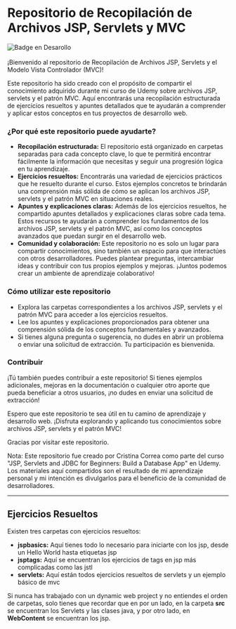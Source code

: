 # Repositorio de Recopilación de Archivos JSP, Servlets y MVC
![Badge en Desarollo](https://img.shields.io/badge/STATUS-FINALIZADO-violet) <br/>
<br/>
¡Bienvenido al repositorio de Recopilación de Archivos JSP, Servlets y el Modelo Vista Controlador (MVC)!

Este repositorio ha sido creado con el propósito de compartir el conocimiento adquirido durante mi curso de Udemy sobre archivos JSP, servlets y el patrón MVC. Aquí encontrarás una recopilación estructurada de ejercicios resueltos y apuntes detallados que te ayudarán a comprender y aplicar estos conceptos en tus proyectos de desarrollo web.

### ¿Por qué este repositorio puede ayudarte?
<ul>
<li> <b>Recopilación estructurada:</b> El repositorio está organizado en carpetas separadas para cada concepto clave, lo que te permitirá encontrar fácilmente la información que necesitas y seguir una progresión lógica en tu aprendizaje.</li>

<li> <b>Ejercicios resueltos:</b> Encontrarás una variedad de ejercicios prácticos que he resuelto durante el curso. Estos ejemplos concretos te brindarán una comprensión más sólida de cómo se aplican los archivos JSP, servlets y el patrón MVC en situaciones reales.</li>

<li> <b>Apuntes y explicaciones claras:</b> Además de los ejercicios resueltos, he compartido apuntes detallados y explicaciones claras sobre cada tema. Estos recursos te ayudarán a comprender los fundamentos de los archivos JSP, servlets y el patrón MVC, así como los conceptos avanzados que puedan surgir en el desarrollo web.</li>

<li> <b>Comunidad y colaboración:</b> Este repositorio no es solo un lugar para compartir conocimientos, sino también un espacio para que interactúes con otros desarrolladores. Puedes plantear preguntas, intercambiar ideas y contribuir con tus propios ejemplos y mejoras. ¡Juntos podemos crear un ambiente de aprendizaje colaborativo!</li> </ul>

### Cómo utilizar este repositorio
<ul>
<li>Explora las carpetas correspondientes a los archivos JSP, servlets y el patrón MVC para acceder a los ejercicios resueltos.</li>
<li>Lee los apuntes y explicaciones proporcionados para obtener una comprensión sólida de los conceptos fundamentales y avanzados.</li>
<li>Si tienes alguna pregunta o sugerencia, no dudes en abrir un problema o enviar una solicitud de extracción. Tu participación es bienvenida.</li> </ul>

### Contribuir
¡Tú también puedes contribuir a este repositorio! Si tienes ejemplos adicionales, mejoras en la documentación o cualquier otro aporte que pueda beneficiar a otros usuarios, ¡no dudes en enviar una solicitud de extracción!

Espero que este repositorio te sea útil en tu camino de aprendizaje y desarrollo web. ¡Disfruta explorando y aplicando tus conocimientos sobre archivos JSP, servlets y el patrón MVC!

Gracias por visitar este repositorio.

Nota: Este repositorio fue creado por Cristina Correa como parte del curso "JSP, Servlets and JDBC for Beginners: Build a Database App" en Udemy. Los materiales aquí compartidos son el resultado de mi aprendizaje personal y mi intención es divulgarlos para el beneficio de la comunidad de desarrolladores.

---
## Ejercicios Resueltos
Existen tres carpetas con ejercicios resueltos: 
<ul>
<li> <b>jspbasics:</b> Aquí tienes todo lo necesario para iniciarte con los jsp, desde un Hello World hasta etiquetas jsp</li>
<li> <b>jsptags:</b> Aquí se encuentran los ejercicios de tags en jsp más complicadas como las jstl</li>
<li> <b>servlets:</b> Aquí están todos ejercicios resueltos de servlets y un ejemplo básico de mvc</li> </ul>



Si nunca has trabajado con un dynamic web project y no entiendes el orden de carpetas, solo tienes que recordar que en por un lado, en la carpeta **src** se encuentran los Servlets y las clases java, y por otro lado, en **WebContent** se encuentran los jsp.
